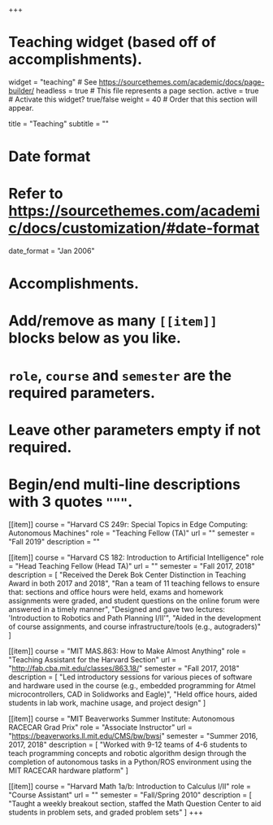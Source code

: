 +++
# Teaching widget (based off of accomplishments).
widget = "teaching"  # See https://sourcethemes.com/academic/docs/page-builder/
headless = true  # This file represents a page section.
active = true  # Activate this widget? true/false
weight = 40  # Order that this section will appear.

title = "Teaching"
subtitle = ""

# Date format
#   Refer to https://sourcethemes.com/academic/docs/customization/#date-format
date_format = "Jan 2006"

# Accomplishments.
#   Add/remove as many `[[item]]` blocks below as you like.
#   `role`, `course` and `semester` are the required parameters.
#   Leave other parameters empty if not required.
#   Begin/end multi-line descriptions with 3 quotes `"""`.

[[item]]
  course = "Harvard CS 249r: Special Topics in Edge Computing: Autonomous Machines"
  role = "Teaching Fellow (TA)"
  url = ""
  semester = "Fall 2019"
  description = ""

[[item]]
  course = "Harvard CS 182: Introduction to Artificial Intelligence"
  role = "Head Teaching Fellow (Head TA)"
  url = ""
  semester = "Fall 2017, 2018"
  description = [
    "Received the Derek Bok Center Distinction in Teaching Award in both 2017 and 2018",
    "Ran a team of 11 teaching fellows to ensure that: sections and office hours were held, exams and homework assignments were graded, and student questions on the online forum were answered in a timely manner",
    "Designed and gave two lectures: 'Introduction to Robotics and Path Planning I/II'",
    "Aided in the development of course assignments, and course infrastructure/tools (e.g., autograders)"
  ]

[[item]]
  course = "MIT MAS.863: How to Make Almost Anything"
  role = "Teaching Assistant for the Harvard Section"
  url = "http://fab.cba.mit.edu/classes/863.18/"
  semester = "Fall 2017, 2018"
  description = [
    "Led introductory sessions for various pieces of software and hardware used in the course (e.g., embedded programming for Atmel microcontrollers, CAD in Solidworks and Eagle)",
    "Held office hours, aided students in lab work, machine usage, and project design"
  ]

[[item]]
  course = "MIT Beaverworks Summer Institute: Autonomous RACECAR Grad Prix"
  role = "Associate Instructor"
  url = "https://beaverworks.ll.mit.edu/CMS/bw/bwsi"
  semester = "Summer 2016, 2017, 2018"
  description = [
    "Worked with 9-12 teams of 4-6 students to teach programming concepts and robotic algorithm design through the completion of autonomous tasks in a Python/ROS environment using the MIT RACECAR hardware platform"
  ]

[[item]]
  course = "Harvard Math 1a/b: Introduction to Calculus I/II"
  role = "Course Assistant"
  url = ""
  semester = "Fall/Spring 2010"
  description = [
    "Taught a weekly breakout section, staffed the Math Question Center to aid students in problem sets, and graded problem sets"
  ]
+++
